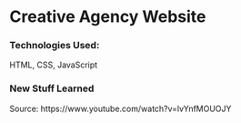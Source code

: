 # Creative Agency Website

<h3>Technologies Used: </h3>
<p>HTML, CSS, JavaScript</p>

<h3>New Stuff Learned</h3>
<p></p>
<p>Source: https://www.youtube.com/watch?v=lvYnfMOUOJY</p>
